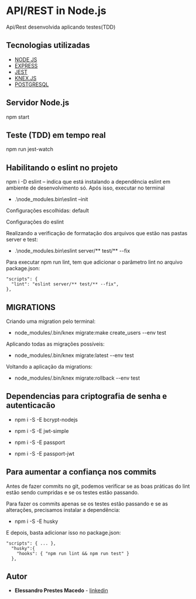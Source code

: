 # API/REST in Node.js

Api/Rest desenvolvida aplicando testes(TDD)


## Tecnologias utilizadas

* [NODE JS](https://nodejs.org/en/)  
* [EXPRESS](https://expressjs.com/) 
* [JEST](https://jestjs.io/) 
* [KNEX.JS](https://knexjs.org/) 
* [POSTGRESQL](https://www.postgresql.org/) 

## Servidor Node.js
npm start
## Teste (TDD) em tempo real 
npm run jest-watch

## Habilitando o eslint no projeto
npm i -D eslint – indica que está instalando a dependência eslint em ambiente de desenvolvimento só.
 Após isso, executar no terminal 
 * .\node_modules\.bin\eslint –init

Configurações escolhidas: default

Configurações do eslint

Realizando a verificação de formatação dos arquivos que estão nas pastas server e test:

* .\node_modules\.bin\eslint server/** test/** --fix

Para executar npm run lint, tem que adicionar o parâmetro lint no arquivo package.json: 

````
"scripts": { 
  "lint": "eslint server/** test/** --fix",
},
````

## MIGRATIONS 
 Criando uma migration pelo terminal:
 * node_modules/.bin/knex migrate:make create_users --env test

 Aplicando todas as migrações possíveis:
* node_modules/.bin/knex migrate:latest --env test

 Voltando a aplicação da migrations:
 * node_modules/.bin/knex migrate:rollback --env test

## Dependencias para criptografia de senha e autenticacão

* npm i -S -E bcrypt-nodejs

* npm i -S -E jwt-simple

* npm i -S -E passport

* npm i -S -E passport-jwt

## Para aumentar a confiança nos commits
Antes de fazer commits no git, podemos verificar se as boas práticas do lint estão sendo cumpridas e se os testes estão passando.

Para fazer os commits apenas se os testes estão passando e se as alterações, precisamos instalar a dependência:
 * npm i -S -E husky

E depois, basta adicionar isso no package.json:
````
"scripts": { ... },
  "husky":{
    "hooks": { "npm run lint && npm run test" }
  },
````
## Autor

* **Elessandro Prestes Macedo** - [linkedin](https://www.linkedin.com/in/elessandro-prestes-macedo-278189126/)




